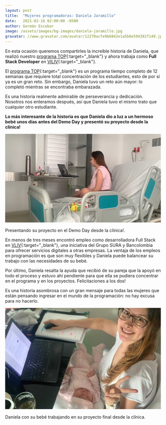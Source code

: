 ```yaml
---
layout: post
title:  "Mujeres programadoras: Daniela Jaramillo"
date:   2021-02-16 02:00:00 -0500
author: Germán Escobar
image: /assets/images/bg-images/daniela-jaramillo.jpg
gravatar: //www.gravatar.com/avatar/12270acfe9b6842e1a5b6e594382f149.jpg?s=80
---
```


En esta ocasión queremos compartirles la increíble historia de Daniela, que realizó nuestro [programa TOP](http://makeitreal.camp/top?utm_source=blog&utm_medium=web&utm_campaign=inbound&utm_content=daniela-jaramillo){:target="\_blank"} y ahora trabaja como **Full Stack Developer** en [VILIV](https://viliv.com.co/){:target="\_blank"}.<!-- more -->

El [programa TOP](http://makeitreal.camp/top?utm_source=blog&utm_medium=web&utm_campaign=inbound&utm_content=daniela-jaramillo){:target="\_blank"} es un programa tiempo completo de 12 semanas que requiere total concentración de los estudiantes, esto de por sí ya es un gran reto. Sin embargo, Daniela tuvo un reto aún mayor: lo completó mientras se encontraba embarazada.

Es una historia realmente admirable de perseverancia y dedicación. Nosotros nos enteramos después, así que Daniela tuvo el mismo trato que cualquier otro estudiante.

**Lo más interesante de la historia es que Daniela dio a luz a un hermoso bebé unos días antes del Demo Day y presentó su proyecto desde la clínica!**

<img src="/assets/images/daniela-jaramillo-2.jpg" alt="Daniela Jaramillo" class="photo border">
<p class="photo-description">Presentando su proyecto en el Demo Day desde la clínica!.</p>

En menos de tres meses encontró empleo como desarrolladora Full Stack en [VLIV](https://viliv.com.co/){:target="\_blank"}, una iniciativa del Grupo SURA y Bancolombia para ofrecer servicios digitales a otras empresas. La ventaja de los empleos en programación es que son muy flexibles y Daniela puede balancear su trabajo con las necesidades de su bebé.

Por último, Daniela resalta la ayuda que recibió de su pareja que la apoyó en todo el proceso y estuvo ahí pendiente para que ella se pudiera concentrar en el programa y en los proyectos. Felicitaciones a los dos!

Es una historia asombrosa con un gran mensaje para todas las mujeres que están pensando ingresar en el mundo de la programación: no hay excusa para no hacerlo.

<img src="/assets/images/daniela-jaramillo.jpg" alt="Daniela Jaramillo" class="photo border">
<p class="photo-description">Daniela con su bebé trabajando en su proyecto final desde la clínica.</p>
